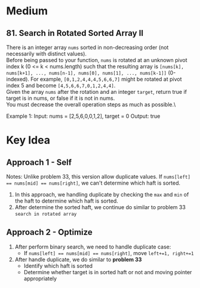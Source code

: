 # Medium
## 81. Search in Rotated Sorted Array II

There is an integer array `nums` sorted in non-decreasing order (not necessarily with distinct values).\
Before being passed to your function, `nums` is rotated at an unknown pivot index k (0 <= k < nums.length) such that the resulting array is `[nums[k], nums[k+1], ..., nums[n-1], nums[0], nums[1], ..., nums[k-1]]` (0-indexed). For example, `[0,1,2,4,4,4,5,6,6,7]` might be rotated at pivot index 5 and become `[4,5,6,6,7,0,1,2,4,4]`.\
Given the array `nums` after the rotation and an integer `target`, return true if target is in nums, or false if it is not in nums.\
You must decrease the overall operation steps as much as possible.\

Example 1:
Input: nums = [2,5,6,0,0,1,2], target = 0
Output: true

# Key Idea
## Approach 1 - Self
Notes: Unlike problem 33, this version allow duplicate values.
If `nums[left] == nums[mid] == nums[right]`, we can't determine which haft is sorted.
1. In this approach, we handling duplicate by checking the `max` and `min` of the haft to determine which haft is sorted.
2. After determine the sorted haft, we continue do similar to problem 33 `search in rotated array`

## Approach 2 - Optimize
1. After perform binary search, we need to handle duplicate case:
    - If `nums[left] == nums[mid] == nums[right]`, move `left+=1, right+=1`
2. After handle duplicate, we do similar to **problem 33**
    - Identify which haft is sorted
    - Determine whether target is in sorted haft or not and moving pointer appropriately